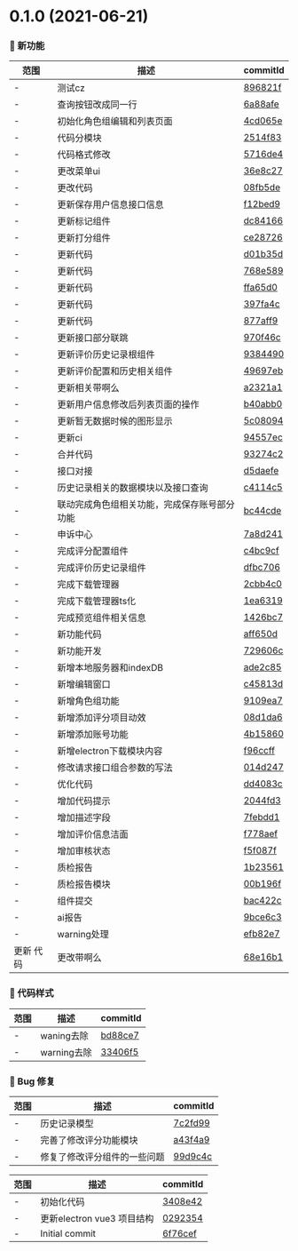 # 0.1.0 (2021-06-21)

### 🌟 新功能
范围|描述|commitId
--|--|--
 - | 测试cz | [896821f](https://code.hzmantu.com/mantu-tech/web-frontend/spot-check-center/commits/896821f)
 - | 查询按钮改成同一行 | [6a88afe](https://code.hzmantu.com/mantu-tech/web-frontend/spot-check-center/commits/6a88afe)
 - | 初始化角色组编辑和列表页面 | [4cd065e](https://code.hzmantu.com/mantu-tech/web-frontend/spot-check-center/commits/4cd065e)
 - | 代码分模块 | [2514f83](https://code.hzmantu.com/mantu-tech/web-frontend/spot-check-center/commits/2514f83)
 - | 代码格式修改 | [5716de4](https://code.hzmantu.com/mantu-tech/web-frontend/spot-check-center/commits/5716de4)
 - | 更改菜单ui | [36e8c27](https://code.hzmantu.com/mantu-tech/web-frontend/spot-check-center/commits/36e8c27)
 - | 更改代码 | [08fb5de](https://code.hzmantu.com/mantu-tech/web-frontend/spot-check-center/commits/08fb5de)
 - | 更新保存用户信息接口信息 | [f12bed9](https://code.hzmantu.com/mantu-tech/web-frontend/spot-check-center/commits/f12bed9)
 - | 更新标记组件 | [dc84166](https://code.hzmantu.com/mantu-tech/web-frontend/spot-check-center/commits/dc84166)
 - | 更新打分组件 | [ce28726](https://code.hzmantu.com/mantu-tech/web-frontend/spot-check-center/commits/ce28726)
 - | 更新代码 | [d01b35d](https://code.hzmantu.com/mantu-tech/web-frontend/spot-check-center/commits/d01b35d)
 - | 更新代码 | [768e589](https://code.hzmantu.com/mantu-tech/web-frontend/spot-check-center/commits/768e589)
 - | 更新代码 | [ffa65d0](https://code.hzmantu.com/mantu-tech/web-frontend/spot-check-center/commits/ffa65d0)
 - | 更新代码 | [397fa4c](https://code.hzmantu.com/mantu-tech/web-frontend/spot-check-center/commits/397fa4c)
 - | 更新代码 | [877aff9](https://code.hzmantu.com/mantu-tech/web-frontend/spot-check-center/commits/877aff9)
 - | 更新接口部分联跳 | [970f46c](https://code.hzmantu.com/mantu-tech/web-frontend/spot-check-center/commits/970f46c)
 - | 更新评价历史记录根组件 | [9384490](https://code.hzmantu.com/mantu-tech/web-frontend/spot-check-center/commits/9384490)
 - | 更新评价配置和历史相关组件 | [49697eb](https://code.hzmantu.com/mantu-tech/web-frontend/spot-check-center/commits/49697eb)
 - | 更新相关带啊么 | [a2321a1](https://code.hzmantu.com/mantu-tech/web-frontend/spot-check-center/commits/a2321a1)
 - | 更新用户信息修改后列表页面的操作 | [b40abb0](https://code.hzmantu.com/mantu-tech/web-frontend/spot-check-center/commits/b40abb0)
 - | 更新暂无数据时候的图形显示 | [5c08094](https://code.hzmantu.com/mantu-tech/web-frontend/spot-check-center/commits/5c08094)
 - | 更新ci | [94557ec](https://code.hzmantu.com/mantu-tech/web-frontend/spot-check-center/commits/94557ec)
 - | 合并代码 | [93274c2](https://code.hzmantu.com/mantu-tech/web-frontend/spot-check-center/commits/93274c2)
 - | 接口对接 | [d5daefe](https://code.hzmantu.com/mantu-tech/web-frontend/spot-check-center/commits/d5daefe)
 - | 历史记录相关的数据模块以及接口查询 | [c4114c5](https://code.hzmantu.com/mantu-tech/web-frontend/spot-check-center/commits/c4114c5)
 - | 联动完成角色组相关功能，完成保存账号部分功能 | [bc44cde](https://code.hzmantu.com/mantu-tech/web-frontend/spot-check-center/commits/bc44cde)
 - | 申诉中心 | [7a8d241](https://code.hzmantu.com/mantu-tech/web-frontend/spot-check-center/commits/7a8d241)
 - | 完成评分配置组件 | [c4bc9cf](https://code.hzmantu.com/mantu-tech/web-frontend/spot-check-center/commits/c4bc9cf)
 - | 完成评价历史记录组件 | [dfbc706](https://code.hzmantu.com/mantu-tech/web-frontend/spot-check-center/commits/dfbc706)
 - | 完成下载管理器 | [2cbb4c0](https://code.hzmantu.com/mantu-tech/web-frontend/spot-check-center/commits/2cbb4c0)
 - | 完成下载管理器ts化 | [1ea6319](https://code.hzmantu.com/mantu-tech/web-frontend/spot-check-center/commits/1ea6319)
 - | 完成预览组件相关信息 | [1426bc7](https://code.hzmantu.com/mantu-tech/web-frontend/spot-check-center/commits/1426bc7)
 - | 新功能代码 | [aff650d](https://code.hzmantu.com/mantu-tech/web-frontend/spot-check-center/commits/aff650d)
 - | 新功能开发 | [729606c](https://code.hzmantu.com/mantu-tech/web-frontend/spot-check-center/commits/729606c)
 - | 新增本地服务器和indexDB | [ade2c85](https://code.hzmantu.com/mantu-tech/web-frontend/spot-check-center/commits/ade2c85)
 - | 新增编辑窗口 | [c45813d](https://code.hzmantu.com/mantu-tech/web-frontend/spot-check-center/commits/c45813d)
 - | 新增角色组功能 | [9109ea7](https://code.hzmantu.com/mantu-tech/web-frontend/spot-check-center/commits/9109ea7)
 - | 新增添加评分项目动效 | [08d1da6](https://code.hzmantu.com/mantu-tech/web-frontend/spot-check-center/commits/08d1da6)
 - | 新增添加账号功能 | [4b15860](https://code.hzmantu.com/mantu-tech/web-frontend/spot-check-center/commits/4b15860)
 - | 新增electron下载模块内容 | [f96ccff](https://code.hzmantu.com/mantu-tech/web-frontend/spot-check-center/commits/f96ccff)
 - | 修改请求接口组合参数的写法 | [014d247](https://code.hzmantu.com/mantu-tech/web-frontend/spot-check-center/commits/014d247)
 - | 优化代码 | [dd4083c](https://code.hzmantu.com/mantu-tech/web-frontend/spot-check-center/commits/dd4083c)
 - | 增加代码提示 | [2044fd3](https://code.hzmantu.com/mantu-tech/web-frontend/spot-check-center/commits/2044fd3)
 - | 增加描述字段 | [7febdd1](https://code.hzmantu.com/mantu-tech/web-frontend/spot-check-center/commits/7febdd1)
 - | 增加评价信息洁面 | [f778aef](https://code.hzmantu.com/mantu-tech/web-frontend/spot-check-center/commits/f778aef)
 - | 增加审核状态 | [f5f087f](https://code.hzmantu.com/mantu-tech/web-frontend/spot-check-center/commits/f5f087f)
 - | 质检报告 | [1b23561](https://code.hzmantu.com/mantu-tech/web-frontend/spot-check-center/commits/1b23561)
 - | 质检报告模块 | [00b196f](https://code.hzmantu.com/mantu-tech/web-frontend/spot-check-center/commits/00b196f)
 - | 组件提交 | [bac422c](https://code.hzmantu.com/mantu-tech/web-frontend/spot-check-center/commits/bac422c)
 - | ai报告 | [9bce6c3](https://code.hzmantu.com/mantu-tech/web-frontend/spot-check-center/commits/9bce6c3)
 - | warning处理 | [efb82e7](https://code.hzmantu.com/mantu-tech/web-frontend/spot-check-center/commits/efb82e7)
 更新 代码 | 更改带啊么 | [68e16b1](https://code.hzmantu.com/mantu-tech/web-frontend/spot-check-center/commits/68e16b1)


### 🎨 代码样式
范围|描述|commitId
--|--|--
 - | waning去除 | [bd88ce7](https://code.hzmantu.com/mantu-tech/web-frontend/spot-check-center/commits/bd88ce7)
 - | warning去除 | [33406f5](https://code.hzmantu.com/mantu-tech/web-frontend/spot-check-center/commits/33406f5)


### 🐛 Bug 修复
范围|描述|commitId
--|--|--
 - | 历史记录模型 | [7c2fd99](https://code.hzmantu.com/mantu-tech/web-frontend/spot-check-center/commits/7c2fd99)
 - | 完善了修改评分功能模块 | [a43f4a9](https://code.hzmantu.com/mantu-tech/web-frontend/spot-check-center/commits/a43f4a9)
 - | 修复了修改评分组件的一些问题 | [99d9c4c](https://code.hzmantu.com/mantu-tech/web-frontend/spot-check-center/commits/99d9c4c)


范围|描述|commitId
--|--|--
 - | 初始化代码 | [3408e42](https://code.hzmantu.com/mantu-tech/web-frontend/spot-check-center/commits/3408e42)
 - | 更新electron vue3 项目结构 | [0292354](https://code.hzmantu.com/mantu-tech/web-frontend/spot-check-center/commits/0292354)
 - | Initial commit | [6f76cef](https://code.hzmantu.com/mantu-tech/web-frontend/spot-check-center/commits/6f76cef)

